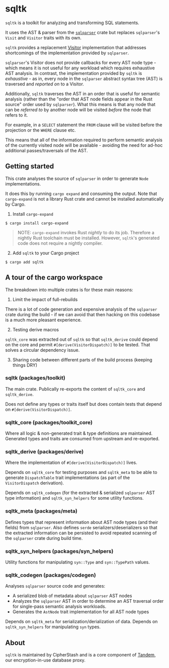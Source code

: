 # sqltk

`sqltk` is a toolkit for analyzing and transforming SQL statements.

It uses the AST & parser from the [`sqlparser`](https://crates.io/crates/sqlparser) crate but replaces `sqlparser`'s `Visit` and `Visitor` traits with its own.

 `sqltk` provides a replacement [Visitor](https://en.wikipedia.org/wiki/Visitor_design_pattern) implementation that addresses shortcomings of the implementation provided by `sqlparser`.

`sqlparser`'s Visitor does not provide callbacks for every AST node type - which means it is not useful for any workload which requires exhaustive AST analysis. In contrast, the implementation provided by `sqltk` is *exhaustive* - as in, every node in the `sqlparser` abstract syntax tree (AST) is traversed and _reported on_ to a Visitor.

Additionally, `sqltk` traverses the AST in an order that is useful for semantic analysis (rather than the "order that AST node fields appear in the Rust source" order used by `sqlparser`). What this means is that any node that can be _referred to_ by another node will be visited _before_ the node that refers to it.

For example, in a `SELECT` statement the `FROM` clause will be visited before the projection or the `WHERE` clause etc.

This means that all of the information required to perform semantic analysis of the currently visited node will be available - avoiding the need for ad-hoc additional passes/traversals of the AST.

## Getting started

This crate analyses the source of `sqlparser` in order to generate `Node` implementations.

It does this by running `cargo expand` and consuming the output. Note that `cargo-expand` is not a library Rust crate and cannot be installed automatically by Cargo.

1. Install `cargo-expand`

`$ cargo install cargo-expand`

  > NOTE: `cargo-expand` invokes Rust *nightly* to do its job. Therefore a nightly Rust toolchain must be installed. However, `sqltk`'s generated code does not require a nightly compiler.

2. Add `sqltk` to your Cargo project

`$ cargo add sqltk`

## A tour of the cargo workspace

The breakdown into multiple crates is for these main reasons:

1. Limit the impact of full-rebuilds

There is a lot of code generation and expensive analysis of the `sqlparser` crate during the build - if we can avoid that then hacking on this codebase is a much more pleasant experience.

2. Testing derive macros

`sqltk_core` was extracted out of `sqltk` so that `sqltk_derive` could depend on the core and permit `#[derive(VisitorDispatch)]` to be tested. That solves a circular dependency issue.

3. Sharing code between different parts of the build process (keeping things DRY)

### sqltk (packages/toolkit)

The main crate. Publically re-exports the content of `sqltk_core` and `sqltk_derive`.

Does not define any types or traits itself but does contain tests that depend on `#[derive(VisitorDispatch)]`.

### sqltk_core (packages/toolkit_core)

Where all logic & non-generated trait & type definitions are maintained. Generated types and traits are consumed from upstream and re-exported.

### sqltk_derive (packages/derive)

Where the implementation of `#[derive(VisitorDispatch)]` lives.

Depends on `sqltk_core` for testing purposes and `sqltk_meta` to be able to generate `DispatchTable` trait implementations (as part of the `VisitorDispatch` derivation).

Depends on `sqltk_codegen` (for the extracted & serialized `sqlparser` AST type information) and `sqltk_syn_helpers` for some utility functions.

### sqltk_meta (packages/meta)

Defines types that represent information about AST node types (and their fields) from `sqlparser`. Also defines `serde` serializers/deserializers so that the extracted information can be persisted to avoid repeated scanning of the `sqlparser` crate during build time.

### sqltk_syn_helpers (packages/syn_helpers)

Utility functions for manipulating `syn::Type` and `syn::TypePath` values.

### sqltk_codegen (packages/codegen)

Analyses `sqlparser` source code and generates:

- A serialized blob of metadata about `sqlparser` AST nodes
- Analyzes the `sqlparser` AST in order to determine an AST traversal order for single-pass semantic analysis workloads.
- Generates the `AstNode` trait implementation for all AST node types

Depends on `sqltk_meta` for serialization/derialization of data.
Depends on `sqltk_syn_helpers` for manipulating `syn` types.

## About

`sqltk` is maintained by CipherStash and is a core component of [Tandem](https://cipherstash.com/products/tandem), our encryption-in-use database proxy.
